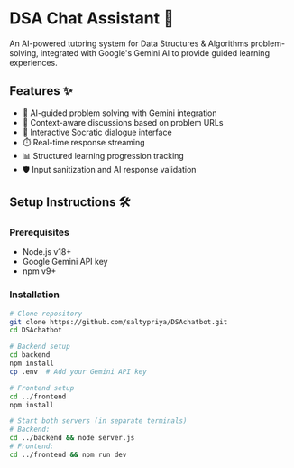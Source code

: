 # DSA Chat Assistant 🤖

An AI-powered tutoring system for Data Structures & Algorithms problem-solving, integrated with Google's Gemini AI to provide guided learning experiences.

## Features ✨

- 🧠 AI-guided problem solving with Gemini integration
- 🔗 Context-aware discussions based on problem URLs
- 💬 Interactive Socratic dialogue interface
- ⏱️ Real-time response streaming
- 📊 Structured learning progression tracking
- 🛡️ Input sanitization and AI response validation

## Setup Instructions 🛠️

### Prerequisites

- Node.js v18+
- Google Gemini API key
- npm v9+

### Installation

```bash
# Clone repository
git clone https://github.com/saltypriya/DSAchatbot.git
cd DSAchatbot

# Backend setup
cd backend
npm install
cp .env  # Add your Gemini API key

# Frontend setup
cd ../frontend
npm install

# Start both servers (in separate terminals)
# Backend:
cd ../backend && node server.js
# Frontend:
cd ../frontend && npm run dev
```
